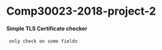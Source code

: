 Comp30023-2018-project-2
========================

#### Simple TLS Certificate checker
     only check on some fields
